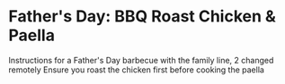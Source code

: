 # Father's Day: BBQ Roast Chicken & Paella
Instructions for a Father's Day barbecue with the family line, 2 changed remotely
Ensure you roast the chicken first before cooking the paella
